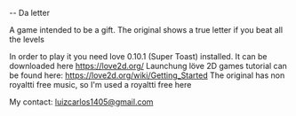 -- Da letter

A game intended to be a gift. The original shows a true letter if you beat all the levels

In order to play it you need love 0.10.1 (Super Toast) installed.
It can be downloaded here https://love2d.org/
Launchung löve 2D games tutorial can be found here: https://love2d.org/wiki/Getting_Started
The original has non royaltti free music, so I'm used a royaltti free here

My contact: luizcarlos1405@gmail.com
